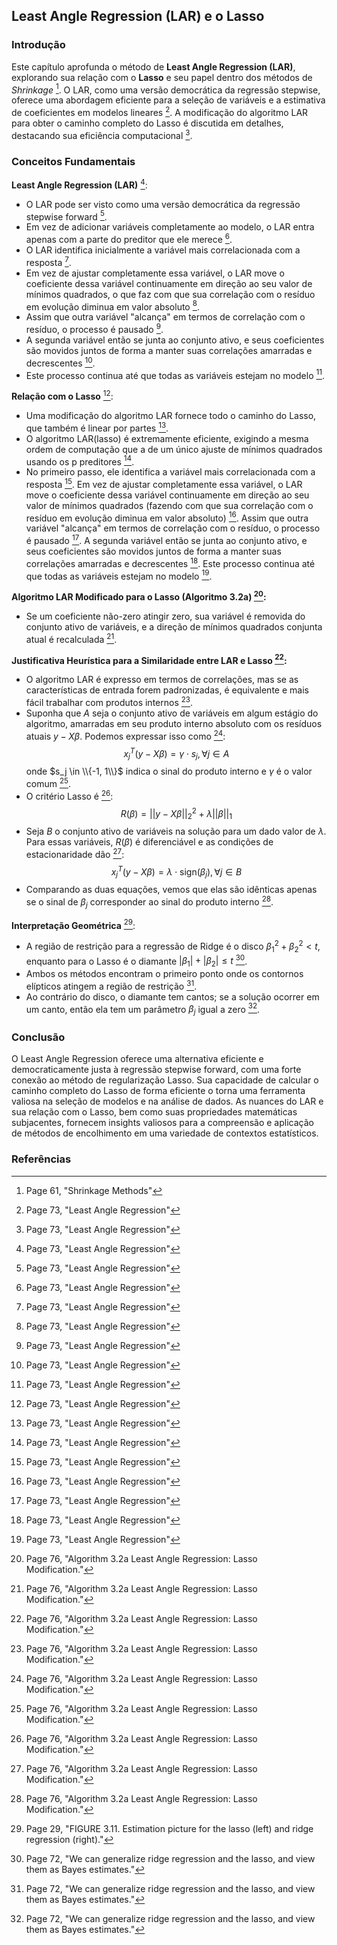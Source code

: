 ## Least Angle Regression (LAR) e o Lasso

### Introdução
Este capítulo aprofunda o método de **Least Angle Regression (LAR)**, explorando sua relação com o **Lasso** e seu papel dentro dos métodos de *Shrinkage* [^61]. O LAR, como uma versão democrática da regressão stepwise, oferece uma abordagem eficiente para a seleção de variáveis e a estimativa de coeficientes em modelos lineares [^73]. A modificação do algoritmo LAR para obter o caminho completo do Lasso é discutida em detalhes, destacando sua eficiência computacional [^73].

### Conceitos Fundamentais

**Least Angle Regression (LAR)** [^73]:
*   O LAR pode ser visto como uma versão democrática da regressão stepwise forward [^73].
*   Em vez de adicionar variáveis completamente ao modelo, o LAR entra apenas com a parte do preditor que ele merece [^73].
*   O LAR identifica inicialmente a variável mais correlacionada com a resposta [^73].
*   Em vez de ajustar completamente essa variável, o LAR move o coeficiente dessa variável continuamente em direção ao seu valor de mínimos quadrados, o que faz com que sua correlação com o resíduo em evolução diminua em valor absoluto [^73].
*   Assim que outra variável "alcança" em termos de correlação com o resíduo, o processo é pausado [^73].
*   A segunda variável então se junta ao conjunto ativo, e seus coeficientes são movidos juntos de forma a manter suas correlações amarradas e decrescentes [^73].
*   Este processo continua até que todas as variáveis estejam no modelo [^73].

**Relação com o Lasso** [^73]:
*   Uma modificação do algoritmo LAR fornece todo o caminho do Lasso, que também é linear por partes [^73].
*   O algoritmo LAR(lasso) é extremamente eficiente, exigindo a mesma ordem de computação que a de um único ajuste de mínimos quadrados usando os p preditores [^73].
*   No primeiro passo, ele identifica a variável mais correlacionada com a resposta [^73]. Em vez de ajustar completamente essa variável, o LAR move o coeficiente dessa variável continuamente em direção ao seu valor de mínimos quadrados (fazendo com que sua correlação com o resíduo em evolução diminua em valor absoluto) [^73]. Assim que outra variável "alcança" em termos de correlação com o resíduo, o processo é pausado [^73]. A segunda variável então se junta ao conjunto ativo, e seus coeficientes são movidos juntos de forma a manter suas correlações amarradas e decrescentes [^73]. Este processo continua até que todas as variáveis estejam no modelo [^73].

**Algoritmo LAR Modificado para o Lasso (Algoritmo 3.2a) [^76]:**
*   Se um coeficiente não-zero atingir zero, sua variável é removida do conjunto ativo de variáveis, e a direção de mínimos quadrados conjunta atual é recalculada [^76].

**Justificativa Heurística para a Similaridade entre LAR e Lasso [^76]:**
*   O algoritmo LAR é expresso em termos de correlações, mas se as características de entrada forem padronizadas, é equivalente e mais fácil trabalhar com produtos internos [^76].
*   Suponha que $A$ seja o conjunto ativo de variáveis em algum estágio do algoritmo, amarradas em seu produto interno absoluto com os resíduos atuais $y - X\beta$. Podemos expressar isso como [^76]:
    $$x_j^T(y - X\beta) = \gamma \cdot s_j, \forall j \in A$$
    onde $s_j \in \\{-1, 1\\}$ indica o sinal do produto interno e $\gamma$ é o valor comum [^76].
*   O critério Lasso é [^76]:
    $$R(\beta) = ||y - X\beta||_2^2 + \lambda ||\beta||_1$$
*   Seja $B$ o conjunto ativo de variáveis na solução para um dado valor de $\lambda$. Para essas variáveis, $R(\beta)$ é diferenciável e as condições de estacionaridade dão [^76]:
    $$x_j^T(y - X\beta) = \lambda \cdot \text{sign}(\beta_j), \forall j \in B$$
*   Comparando as duas equações, vemos que elas são idênticas apenas se o sinal de $\beta_j$ corresponder ao sinal do produto interno [^76].

**Interpretação Geométrica** [^29]:
*   A região de restrição para a regressão de Ridge é o disco $β_1^2 + β_2^2 < t$, enquanto para o Lasso é o diamante $|β_1| + |β_2| ≤ t$ [^72].
*   Ambos os métodos encontram o primeiro ponto onde os contornos elípticos atingem a região de restrição [^72].
*   Ao contrário do disco, o diamante tem cantos; se a solução ocorrer em um canto, então ela tem um parâmetro $β_j$ igual a zero [^72].

### Conclusão
O Least Angle Regression oferece uma alternativa eficiente e democraticamente justa à regressão stepwise forward, com uma forte conexão ao método de regularização Lasso. Sua capacidade de calcular o caminho completo do Lasso de forma eficiente o torna uma ferramenta valiosa na seleção de modelos e na análise de dados. As nuances do LAR e sua relação com o Lasso, bem como suas propriedades matemáticas subjacentes, fornecem insights valiosos para a compreensão e aplicação de métodos de encolhimento em uma variedade de contextos estatísticos.
### Referências
[^61]: Page 61, "Shrinkage Methods"
[^73]: Page 73, "Least Angle Regression"
[^76]: Page 76, "Algorithm 3.2a Least Angle Regression: Lasso Modification."
[^29]: Page 29, "FIGURE 3.11. Estimation picture for the lasso (left) and ridge regression (right)."
[^72]: Page 72, "We can generalize ridge regression and the lasso, and view them as Bayes estimates."
<!-- END -->